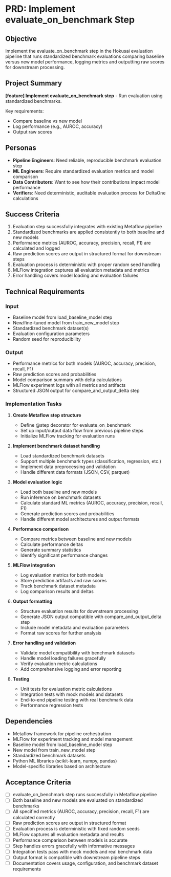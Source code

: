 # PRD: Implement evaluate_on_benchmark Step

## Objective
Implement the evaluate_on_benchmark step in the Hokusai evaluation pipeline that runs standardized benchmark evaluations comparing baseline versus new model performance, logging metrics and outputting raw scores for downstream processing.

## Project Summary
**[feature] Implement evaluate_on_benchmark step** - Run evaluation using standardized benchmarks.

Key requirements:
* Compare baseline vs new model
* Log performance (e.g., AUROC, accuracy)
* Output raw scores

## Personas
- **Pipeline Engineers**: Need reliable, reproducible benchmark evaluation step
- **ML Engineers**: Require standardized evaluation metrics and model comparison
- **Data Contributors**: Want to see how their contributions impact model performance
- **Verifiers**: Need deterministic, auditable evaluation process for DeltaOne calculations

## Success Criteria
1. Evaluation step successfully integrates with existing Metaflow pipeline
2. Standardized benchmarks are applied consistently to both baseline and new models
3. Performance metrics (AUROC, accuracy, precision, recall, F1) are calculated and logged
4. Raw prediction scores are output in structured format for downstream steps
5. Evaluation process is deterministic with proper random seed handling
6. MLFlow integration captures all evaluation metadata and metrics
7. Error handling covers model loading and evaluation failures

## Technical Requirements

### Input
- Baseline model from load_baseline_model step
- New/fine-tuned model from train_new_model step
- Standardized benchmark dataset(s)
- Evaluation configuration parameters
- Random seed for reproducibility

### Output
- Performance metrics for both models (AUROC, accuracy, precision, recall, F1)
- Raw prediction scores and probabilities
- Model comparison summary with delta calculations
- MLFlow experiment logs with all metrics and artifacts
- Structured JSON output for compare_and_output_delta step

### Implementation Tasks

1. **Create Metaflow step structure**
   - Define @step decorator for evaluate_on_benchmark
   - Set up input/output data flow from previous pipeline steps
   - Initialize MLFlow tracking for evaluation runs

2. **Implement benchmark dataset handling**
   - Load standardized benchmark datasets
   - Support multiple benchmark types (classification, regression, etc.)
   - Implement data preprocessing and validation
   - Handle different data formats (JSON, CSV, parquet)

3. **Model evaluation logic**
   - Load both baseline and new models
   - Run inference on benchmark datasets
   - Calculate standard ML metrics (AUROC, accuracy, precision, recall, F1)
   - Generate prediction scores and probabilities
   - Handle different model architectures and output formats

4. **Performance comparison**
   - Compare metrics between baseline and new models
   - Calculate performance deltas
   - Generate summary statistics
   - Identify significant performance changes

5. **MLFlow integration**
   - Log evaluation metrics for both models
   - Store prediction artifacts and raw scores
   - Track benchmark dataset metadata
   - Log comparison results and deltas

6. **Output formatting**
   - Structure evaluation results for downstream processing
   - Generate JSON output compatible with compare_and_output_delta step
   - Include model metadata and evaluation parameters
   - Format raw scores for further analysis

7. **Error handling and validation**
   - Validate model compatibility with benchmark datasets
   - Handle model loading failures gracefully
   - Verify evaluation metric calculations
   - Add comprehensive logging and error reporting

8. **Testing**
   - Unit tests for evaluation metric calculations
   - Integration tests with mock models and datasets
   - End-to-end pipeline testing with real benchmark data
   - Performance regression tests

## Dependencies
- Metaflow framework for pipeline orchestration
- MLFlow for experiment tracking and model management
- Baseline model from load_baseline_model step
- New model from train_new_model step
- Standardized benchmark datasets
- Python ML libraries (scikit-learn, numpy, pandas)
- Model-specific libraries based on architecture

## Acceptance Criteria
- [ ] evaluate_on_benchmark step runs successfully in Metaflow pipeline
- [ ] Both baseline and new models are evaluated on standardized benchmarks
- [ ] All specified metrics (AUROC, accuracy, precision, recall, F1) are calculated correctly
- [ ] Raw prediction scores are output in structured format
- [ ] Evaluation process is deterministic with fixed random seeds
- [ ] MLFlow captures all evaluation metadata and results
- [ ] Performance comparison between models is accurate
- [ ] Step handles errors gracefully with informative messages
- [ ] Integration tests pass with mock models and real benchmark data
- [ ] Output format is compatible with downstream pipeline steps
- [ ] Documentation covers usage, configuration, and benchmark dataset requirements